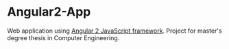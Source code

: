 # Angular2-App
Web application using [Angular 2 JavaScript framework](http://www.angular.io). Project for master's degree thesis in Computer Engineering.
